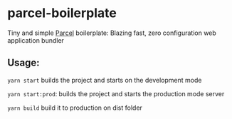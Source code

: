 # parcel-boilerplate

Tiny and simple [Parcel](https://parceljs.org/) boilerplate: Blazing fast, zero configuration web application bundler

## Usage: 

`yarn start` builds the project and starts on the development mode

`yarn start:prod`: builds the project and starts the production mode server

`yarn build` build it to production on dist folder
